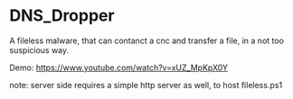 # DNS_Dropper
A fileless malware, that can contanct a cnc and transfer a file, in a not too suspicious way.

Demo: https://www.youtube.com/watch?v=xUZ_MpKpX0Y

note:
server side requires a simple http server as well, to host fileless.ps1
